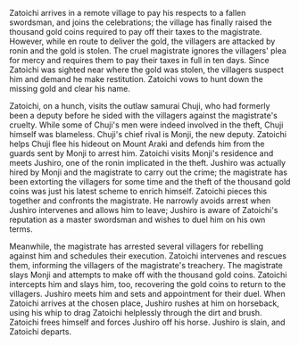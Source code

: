 Zatoichi arrives in a remote village to pay his respects to a fallen swordsman, and joins the celebrations; the village has finally raised the thousand gold coins required to pay off their taxes to the magistrate. However, while en route to deliver the gold, the villagers are attacked by ronin and the gold is stolen. The cruel magistrate ignores the villagers' plea for mercy and requires them to pay their taxes in full in ten days. Since Zatoichi was sighted near where the gold was stolen, the villagers suspect him and demand he make restitution. Zatoichi vows to hunt down the missing gold and clear his name.

Zatoichi, on a hunch, visits the outlaw samurai Chuji, who had formerly been a deputy before he sided with the villagers against the magistrate's cruelty. While some of Chuji's men were indeed involved in the theft, Chuji himself was blameless. Chuji's chief rival is Monji, the new deputy. Zatoichi helps Chuji flee his hideout on Mount Araki and defends him from the guards sent by Monji to arrest him. Zatoichi visits Monji's residence and meets Jushiro, one of the ronin implicated in the theft. Jushiro was actually hired by Monji and the magistrate to carry out the crime; the magistrate has been extorting the villagers for some time and the theft of the thousand gold coins was just his latest scheme to enrich himself. Zatoichi pieces this together and confronts the magistrate. He narrowly avoids arrest when Jushiro intervenes and allows him to leave; Jushiro is aware of Zatoichi's reputation as a master swordsman and wishes to duel him on his own terms.

Meanwhile, the magistrate has arrested several villagers for rebelling against him and schedules their execution. Zatoichi intervenes and rescues them, informing the villagers of the magistrate's treachery. The magistrate slays Monji and attempts to make off with the thousand gold coins. Zatoichi intercepts him and slays him, too, recovering the gold coins to return to the villagers. Jushiro meets him and sets and appointment for their duel. When Zatoichi arrives at the chosen place, Jushiro rushes at him on horseback, using his whip to drag Zatoichi helplessly through the dirt and brush. Zatoichi frees himself and forces Jushiro off his horse. Jushiro is slain, and Zatoichi departs.